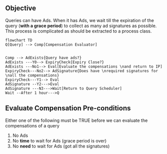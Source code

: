 ## Objective
Queries can have Ads. When it has Ads, we wait till the expiration of the query (**with a grace period**) to collect as many ad signatures as possible. This process is complicated as should be extracted to a process class.

```mermaid
flowchart TD
Q[Query] --> Comp[Compensation Evaluator]


Comp --> AdExists{Query have ads?}
AdExists ---Y0--> ExpiryCheck{Expiry Close?}
AdExists ---No1--> Eval[Evaluate the compensations \nand return to IP]
ExpiryCheck---No2--> AdSignature{Does have \nrequired signatures for \nall the compensations}
ExpiryCheck---Y1--> Eval
AdSignature --Y2--->Eval
AdSignature ---N3--->Wait[Return to Query Scheduler]
Wait --After 1 hour--->Q

```

## Evaluate Compensation Pre-conditions

Either one of the following must be TRUE before we can evaluate the compensations of a query

1. No Ads
2. No **time** to wait for Ads (grace period is over)
3. No **need** to wait for Ads (got all the signatures)